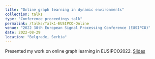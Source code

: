 ```yaml
---
title: "Online graph learning in dynamic environments"
collection: talks
type: "Conference proceedings talk"
permalink: /talks/Talk1-EUSIPCO-Online
venue: "2022 30th European Signal Processing Conference (EUSIPCO)"
date: 2022-08-29
location: "Belgrade, Serbia"
---
```


Presented my work on online graph learning in EUSIPCO2022. <a href="files/C1-EUSIPCO-Online.pdf" target="_blank">Slides</a>

